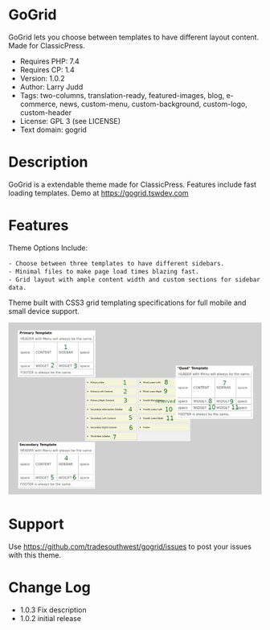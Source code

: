 # GoGrid
GoGrid lets you choose between templates to have different layout content. Made for ClassicPress.

- Requires PHP: 7.4
- Requires CP:  1.4
- Version:      1.0.2
- Author:       Larry Judd
- Tags:         two-columns, translation-ready, featured-images, blog, e-commerce, news, custom-menu, custom-background, custom-logo, custom-header
- License:      GPL 3 (see LICENSE)
- Text domain:  gogrid

# Description
GoGrid is a extendable theme made for ClassicPress. Features include fast loading templates.  Demo at https://gogrid.tswdev.com

# Features
Theme Options Include:

    - Choose between three templates to have different sidebars.
    - Minimal files to make page load times blazing fast.
    - Grid layout with ample content width and custom sections for sidebar data.

Theme built with CSS3 grid templating specifications for full mobile and small device support.

![showing usage of widgets in pages](/css/instruct.png)

# Support
Use https://github.com/tradesouthwest/gogrid/issues to post your issues with this theme.

# Change Log
- 1.0.3
Fix description
- 1.0.2
initial release

